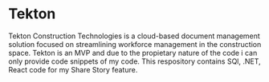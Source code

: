 # Tekton
Tekton Construction Technologies is a cloud-based document management solution focused on streamlining workforce management in the construction space. 
Tekton is an MVP and due to the propietary nature of the code i can only provide code snippets of my code. This respository contains SQl, .NET, React code for my Share Story feature.
